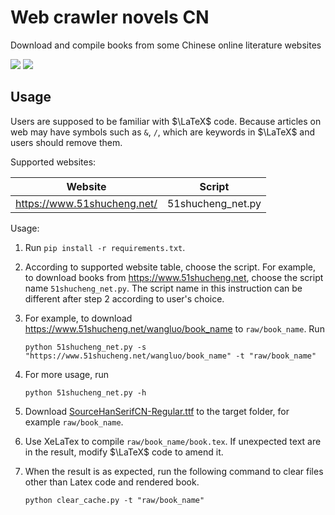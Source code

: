 # Web crawler novels CN

 Download and compile books from some Chinese online literature websites

![](https://shields.io/badge/dependencies-Python_3.11-blue)
![](https://shields.io/badge/dependencies-XeLaTex-blue)

## Usage

Users are supposed to be familiar with $\LaTeX$ code. Because articles on web may have symbols such as `&`, `/`, which are keywords in $\LaTeX$ and users should remove them.

Supported websites:

| Website                     | Script            |
| --------------------------- | ----------------- |
| https://www.51shucheng.net/ | 51shucheng_net.py |

Usage:

1. Run `pip install -r requirements.txt`.

2. According to supported website table, choose the script. For example, to download books from https://www.51shucheng.net, choose the script name `51shucheng_net.py`. The script name in this instruction can be different after step 2 according to user's choice.

3. For example, to download https://www.51shucheng.net/wangluo/book_name to `raw/book_name`. Run

   ```
   python 51shucheng_net.py -s "https://www.51shucheng.net/wangluo/book_name" -t "raw/book_name"
   ```

4. For more usage, run
   ```
   python 51shucheng_net.py -h
   ```

5. Download [SourceHanSerifCN-Regular.ttf](https://github.com/wordshub/free-font/blob/master/assets/font/%E4%B8%AD%E6%96%87/%E6%80%9D%E6%BA%90%E5%AD%97%E4%BD%93%E7%B3%BB%E5%88%97/%E6%80%9D%E6%BA%90%E5%AE%8B%E4%BD%93/SourceHanSerifCN-Regular.ttf) to the target folder, for example `raw/book_name`.

6. Use XeLaTex to compile `raw/book_name/book.tex`. If unexpected text are in the result, modify $\LaTeX$ code to amend it.

7. When the result is as expected, run the following command to clear files other than Latex code and rendered book.
   ```
   python clear_cache.py -t "raw/book_name"
   ```
